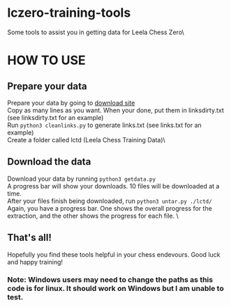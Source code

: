 # lczero-training-tools
Some tools to assist you in getting data for Leela Chess Zero\

# HOW TO USE
## Prepare your data
Prepare your data by going to [download site](https://storage.lczero.org/files/training_data/test80/) \
Copy as many lines as you want. When your done, put them in linksdirty.txt (see linksdirty.txt for an example) \
Run `python3 cleanlinks.py` to generate links.txt (see links.txt for an example)\
Create a folder called lctd (Leela Chess Training Data)\

## Download the data
Download your data by running `python3 getdata.py` \
A progress bar will show your downloads. 10 files will be downloaded at a time. \
After your files finish being downloaded, run `python3 untar.py ./lctd/` \
Again, you have a progress bar. One shows the overall progress for the extraction, and the other shows the progress for each file. \

## That's all!
Hopefully you find these tools helpful in your chess endevours. Good luck and happy training!

### Note: Windows users may need to change the paths as this code is for linux. It should work on Windows but I am unable to test.
